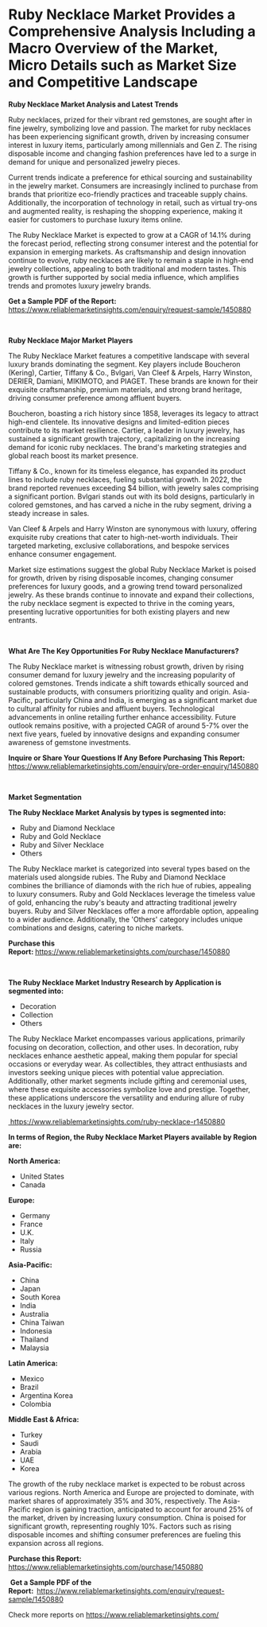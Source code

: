 <p><h1>Ruby Necklace Market Provides a Comprehensive Analysis Including a Macro Overview of the Market, Micro Details such as Market Size and Competitive Landscape</h1></p><p><strong>Ruby Necklace Market Analysis and Latest Trends</strong></p>
<p><p>Ruby necklaces, prized for their vibrant red gemstones, are sought after in fine jewelry, symbolizing love and passion. The market for ruby necklaces has been experiencing significant growth, driven by increasing consumer interest in luxury items, particularly among millennials and Gen Z. The rising disposable income and changing fashion preferences have led to a surge in demand for unique and personalized jewelry pieces.</p><p>Current trends indicate a preference for ethical sourcing and sustainability in the jewelry market. Consumers are increasingly inclined to purchase from brands that prioritize eco-friendly practices and traceable supply chains. Additionally, the incorporation of technology in retail, such as virtual try-ons and augmented reality, is reshaping the shopping experience, making it easier for customers to purchase luxury items online.</p><p>The Ruby Necklace Market is expected to grow at a CAGR of 14.1% during the forecast period, reflecting strong consumer interest and the potential for expansion in emerging markets. As craftsmanship and design innovation continue to evolve, ruby necklaces are likely to remain a staple in high-end jewelry collections, appealing to both traditional and modern tastes. This growth is further supported by social media influence, which amplifies trends and promotes luxury jewelry brands.</p></p>
<p><strong>Get a Sample PDF of the Report:&nbsp;</strong> <a href="https://www.reliablemarketinsights.com/enquiry/request-sample/1450880?utm_campaign=1835&utm_medium=2&utm_source=Github&utm_content=ia&utm_term=06022025&utm_id=ruby-necklace">https://www.reliablemarketinsights.com/enquiry/request-sample/1450880</a></p>
<p>&nbsp;</p>
<p><strong>Ruby Necklace Major Market Players</strong></p>
<p><p>The Ruby Necklace Market features a competitive landscape with several luxury brands dominating the segment. Key players include Boucheron (Kering), Cartier, Tiffany & Co., Bvlgari, Van Cleef & Arpels, Harry Winston, DERIER, Damiani, MIKIMOTO, and PIAGET. These brands are known for their exquisite craftsmanship, premium materials, and strong brand heritage, driving consumer preference among affluent buyers.</p><p>Boucheron, boasting a rich history since 1858, leverages its legacy to attract high-end clientele. Its innovative designs and limited-edition pieces contribute to its market resilience. Cartier, a leader in luxury jewelry, has sustained a significant growth trajectory, capitalizing on the increasing demand for iconic ruby necklaces. The brand's marketing strategies and global reach boost its market presence.</p><p>Tiffany & Co., known for its timeless elegance, has expanded its product lines to include ruby necklaces, fueling substantial growth. In 2022, the brand reported revenues exceeding $4 billion, with jewelry sales comprising a significant portion. Bvlgari stands out with its bold designs, particularly in colored gemstones, and has carved a niche in the ruby segment, driving a steady increase in sales.</p><p>Van Cleef & Arpels and Harry Winston are synonymous with luxury, offering exquisite ruby creations that cater to high-net-worth individuals. Their targeted marketing, exclusive collaborations, and bespoke services enhance consumer engagement. </p><p>Market size estimations suggest the global Ruby Necklace Market is poised for growth, driven by rising disposable incomes, changing consumer preferences for luxury goods, and a growing trend toward personalized jewelry. As these brands continue to innovate and expand their collections, the ruby necklace segment is expected to thrive in the coming years, presenting lucrative opportunities for both existing players and new entrants.</p></p>
<p>&nbsp;</p>
<p><strong>What Are The Key Opportunities For Ruby Necklace Manufacturers?</strong></p>
<p><p>The Ruby Necklace market is witnessing robust growth, driven by rising consumer demand for luxury jewelry and the increasing popularity of colored gemstones. Trends indicate a shift towards ethically sourced and sustainable products, with consumers prioritizing quality and origin. Asia-Pacific, particularly China and India, is emerging as a significant market due to cultural affinity for rubies and affluent buyers. Technological advancements in online retailing further enhance accessibility. Future outlook remains positive, with a projected CAGR of around 5-7% over the next five years, fueled by innovative designs and expanding consumer awareness of gemstone investments.</p></p>
<p><strong>Inquire or Share Your Questions If Any Before Purchasing This Report:</strong> <a href="https://www.reliablemarketinsights.com/enquiry/pre-order-enquiry/1450880?utm_campaign=1835&utm_medium=2&utm_source=Github&utm_content=ia&utm_term=06022025&utm_id=ruby-necklace">https://www.reliablemarketinsights.com/enquiry/pre-order-enquiry/1450880</a></p>
<p>&nbsp;</p>
<p><strong>Market Segmentation</strong></p>
<p><strong>The Ruby Necklace Market Analysis by types is segmented into:</strong></p>
<p><ul><li>Ruby and Diamond Necklace</li><li>Ruby and Gold Necklace</li><li>Ruby and Silver Necklace</li><li>Others</li></ul></p>
<p><p>The Ruby Necklace market is categorized into several types based on the materials used alongside rubies. The Ruby and Diamond Necklace combines the brilliance of diamonds with the rich hue of rubies, appealing to luxury consumers. Ruby and Gold Necklaces leverage the timeless value of gold, enhancing the ruby's beauty and attracting traditional jewelry buyers. Ruby and Silver Necklaces offer a more affordable option, appealing to a wider audience. Additionally, the 'Others' category includes unique combinations and designs, catering to niche markets.</p></p>
<p><strong>Purchase this Report:&nbsp;</strong><a href="https://www.reliablemarketinsights.com/purchase/1450880?utm_campaign=1835&utm_medium=2&utm_source=Github&utm_content=ia&utm_term=06022025&utm_id=ruby-necklace">https://www.reliablemarketinsights.com/purchase/1450880</a></p>
<p>&nbsp;</p>
<p><strong>The Ruby Necklace Market Industry Research by Application is segmented into:</strong></p>
<p><ul><li>Decoration</li><li>Collection</li><li>Others</li></ul></p>
<p><p>The Ruby Necklace Market encompasses various applications, primarily focusing on decoration, collection, and other uses. In decoration, ruby necklaces enhance aesthetic appeal, making them popular for special occasions or everyday wear. As collectibles, they attract enthusiasts and investors seeking unique pieces with potential value appreciation. Additionally, other market segments include gifting and ceremonial uses, where these exquisite accessories symbolize love and prestige. Together, these applications underscore the versatility and enduring allure of ruby necklaces in the luxury jewelry sector.</p></p>
<p><a href="https://www.reliablemarketinsights.com/ruby-necklace-r1450880?utm_campaign=1835&utm_medium=2&utm_source=Github&utm_content=ia&utm_term=06022025&utm_id=ruby-necklace">&nbsp;https://www.reliablemarketinsights.com/ruby-necklace-r1450880</a></p>
<p><strong>In terms of Region, the Ruby Necklace Market Players available by Region are:</strong></p>
<p>
    <p> <strong> North America: </strong>
        <ul>
            <li>United States</li>
            <li>Canada</li>
        </ul>
        </p> 
    <p> <strong> Europe: </strong>
        <ul>
            <li>Germany</li>
            <li>France</li>
            <li>U.K.</li>
            <li>Italy</li>
            <li>Russia</li>
        </ul>
        </p> 
    <p> <strong> Asia-Pacific: </strong>
        <ul>
            <li>China</li>
            <li>Japan</li>
            <li>South Korea</li>
            <li>India</li>
            <li>Australia</li>
            <li>China Taiwan</li>
            <li>Indonesia</li>
            <li>Thailand</li>
            <li>Malaysia</li>
        </ul>
        </p> 
    <p> <strong> Latin America: </strong>
        <ul>
            <li>Mexico</li>
            <li>Brazil</li>
            <li>Argentina Korea</li>
            <li>Colombia</li>
        </ul>
        </p> 
    <p> <strong> Middle East & Africa: </strong>
        <ul>
            <li>Turkey</li>
            <li>Saudi</li>
            <li>Arabia</li>
            <li>UAE</li>
            <li>Korea</li>
        </ul>
    </p>
    </p>
<p><p>The growth of the ruby necklace market is expected to be robust across various regions. North America and Europe are projected to dominate, with market shares of approximately 35% and 30%, respectively. The Asia-Pacific region is gaining traction, anticipated to account for around 25% of the market, driven by increasing luxury consumption. China is poised for significant growth, representing roughly 10%. Factors such as rising disposable incomes and shifting consumer preferences are fueling this expansion across all regions.</p></p>
<p><strong>Purchase this Report: </strong><a href="https://www.reliablemarketinsights.com/purchase/1450880?utm_campaign=1835&utm_medium=2&utm_source=Github&utm_content=ia&utm_term=06022025&utm_id=ruby-necklace">https://www.reliablemarketinsights.com/purchase/1450880</a></p>
<p>&nbsp;<strong>Get a Sample PDF of the Report:&nbsp;&nbsp;</strong><a href="https://www.reliablemarketinsights.com/enquiry/request-sample/1450880?utm_campaign=1835&utm_medium=2&utm_source=Github&utm_content=ia&utm_term=06022025&utm_id=ruby-necklace">https://www.reliablemarketinsights.com/enquiry/request-sample/1450880</a></p>
<p><strong></strong></p>
<p>Check more reports on <a href="https://www.reliablemarketinsights.com/?utm_campaign=1835&utm_medium=2&utm_source=Github&utm_content=ia&utm_term=06022025&utm_id=ruby-necklace">https://www.reliablemarketinsights.com/</a></p>